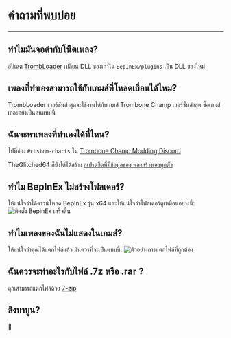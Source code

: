 # คำถามที่พบบ่อย
---

## ทำไมมันจอดำกับโน็ตเพลง?

อัปเดต [TrombLoader](https://github.com/NyxTheShield/TrombLoader/releases/latest) เปลี่ยน DLL ของเก่าใน `BepInEx/plugins` เป็น DLL ของใหม่

## เพลงที่ทำเองสามารถใช้กับเกมส์ที่โหลดเถื่อนได้ไหม?

TrombLoader เวอร์ชั่นล่าสุดจะใช้งานได้กับเกมส์ Trombone Champ เวอร์ชั่นล่าสุด ซื้อเกมส์เถอะอย่าเป็นคนแบบนี้

## ฉันจะหาเพลงที่ทำเองได้ที่ไหน?

ไปที่ช่อง `#custom-charts` ใน [Trombone Champ Modding Discord](https://discord.gg/KVzKRsbetJ)

TheGlitched64 ก็ยังได้ได้สร้าง [สเปรดชีตที่มีข้อมูลของเพลงสร้างเองทุกตัว](https://docs.google.com/spreadsheets/d/1xpoUnHdSJFqOQEK_637-HCECYtJsgK91oY4dRuDMtik/edit?usp=sharing)

## ทำไม BepInEx ไม่สร้างโฟลเดอร์?

ให้แน่ใจว่าได้ดาวน์โหลด BepInEx รุ่น x64 และให้แน่ใจว่าโฟลเดอร์ดูเหมือนอย่างนี้: ![ติดตั้ง BepinEx เสร็จสิ้น](../docs/files/finishedbepinex.png)

## ทำไมเพลงของฉันไม่แสดงในเกมส์?

ให้แน่ใจว่าคุณได้แตกไฟล์แล้ว มันควรที่จะเป็นแบบนี้: ![ตัวอย่างการแตกไฟล์ที่ถูกต้อง](../docs/files/customsongcorrect.png)

## ฉันควรจะทำอะไรกับไฟล์ .7z หรือ .rar ?

คุณสามารถแตกไฟล์ด้วย [7-zip](https://www.7-zip.org/download.html)

## ลิงบาบูน?

🐒
